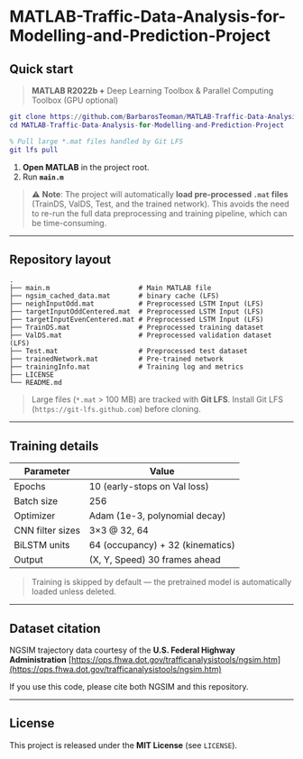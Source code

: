 # MATLAB-Traffic-Data-Analysis-for-Modelling-and-Prediction-Project

## Quick start

> **MATLAB R2022b +** Deep Learning Toolbox & Parallel Computing Toolbox (GPU optional)

```matlab
git clone https://github.com/BarbarosTeoman/MATLAB-Traffic-Data-Analysis-for-Modelling-and-Prediction-Project.git
cd MATLAB-Traffic-Data-Analysis-for-Modelling-and-Prediction-Project

% Pull large *.mat files handled by Git LFS
git lfs pull
````

1. **Open MATLAB** in the project root.
2. Run **`main.m`**

> ⚠️ **Note**: The project will automatically **load pre-processed `.mat` files** (TrainDS, ValDS, Test, and the trained network). This avoids the need to re-run the full data preprocessing and training pipeline, which can be time-consuming.

---

## Repository layout

```
.
├── main.m                      # Main MATLAB file
├── ngsim_cached_data.mat       # binary cache (LFS)
├── neighInputOdd.mat           # Preprocessed LSTM Input (LFS)
├── targetInputOddCentered.mat  # Preprocessed LSTM Input (LFS)
├── targetInputEvenCentered.mat # Preprocessed LSTM Input (LFS)
├── TrainDS.mat                 # Preprocessed training dataset
├── ValDS.mat                   # Preprocessed validation dataset (LFS)
├── Test.mat                    # Preprocessed test dataset
├── trainedNetwork.mat          # Pre-trained network
├── trainingInfo.mat            # Training log and metrics
├── LICENSE
└── README.md
```

> Large files (`*.mat` > 100 MB) are tracked with **Git LFS**.
> Install Git LFS (`https://git-lfs.github.com`) before cloning.

---

## Training details

| Parameter        | Value                            |
| ---------------- | -------------------------------- |
| Epochs           | 10 (early-stops on Val loss)     |
| Batch size       | 256                              |
| Optimizer        | Adam (1e-3, polynomial decay)    |
| CNN filter sizes | 3×3 @ 32, 64                     |
| BiLSTM units     | 64 (occupancy) + 32 (kinematics) |
| Output           | (X, Y, Speed) 30 frames ahead    |

> Training is skipped by default — the pretrained model is automatically loaded unless deleted.

---

## Dataset citation

NGSIM trajectory data courtesy of the **U.S. Federal Highway Administration**
[https://ops.fhwa.dot.gov/trafficanalysistools/ngsim.htm](https://ops.fhwa.dot.gov/trafficanalysistools/ngsim.htm)

If you use this code, please cite both NGSIM and this repository.

---

## License

This project is released under the **MIT License** (see `LICENSE`).
